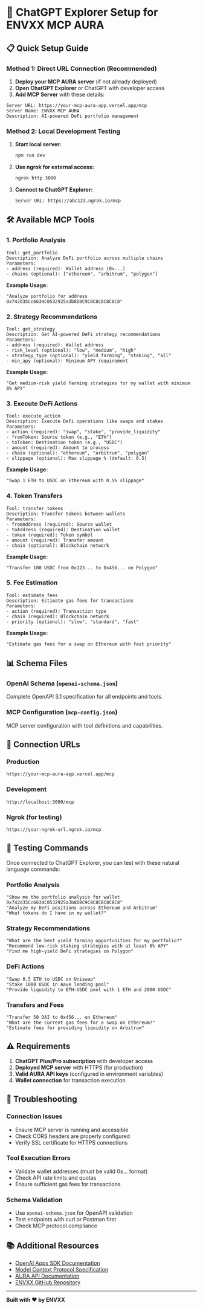# 🤖 ChatGPT Explorer Setup for ENVXX MCP AURA

## 📋 Quick Setup Guide

### Method 1: Direct URL Connection (Recommended)

1. **Deploy your MCP AURA server** (if not already deployed)
2. **Open ChatGPT Explorer** or ChatGPT with developer access
3. **Add MCP Server** with these details:

```
Server URL: https://your-mcp-aura-app.vercel.app/mcp
Server Name: ENVXX MCP AURA
Description: AI-powered DeFi portfolio management
```

### Method 2: Local Development Testing

1. **Start local server:**
   ```bash
   npm run dev
   ```

2. **Use ngrok for external access:**
   ```bash
   ngrok http 3000
   ```

3. **Connect to ChatGPT Explorer:**
   ```
   Server URL: https://abc123.ngrok.io/mcp
   ```

## 🛠️ Available MCP Tools

### 1. Portfolio Analysis
```
Tool: get_portfolio
Description: Analyze DeFi portfolio across multiple chains
Parameters:
- address (required): Wallet address (0x...)
- chains (optional): ["ethereum", "arbitrum", "polygon"]
```

**Example Usage:**
```
"Analyze portfolio for address 0x742d35Cc6634C0532925a3b8D8C9C8C8C8C8C8C8"
```

### 2. Strategy Recommendations
```
Tool: get_strategy
Description: Get AI-powered DeFi strategy recommendations
Parameters:
- address (required): Wallet address
- risk_level (optional): "low", "medium", "high"
- strategy_type (optional): "yield_farming", "staking", "all"
- min_apy (optional): Minimum APY requirement
```

**Example Usage:**
```
"Get medium-risk yield farming strategies for my wallet with minimum 8% APY"
```

### 3. Execute DeFi Actions
```
Tool: execute_action
Description: Execute DeFi operations like swaps and stakes
Parameters:
- action (required): "swap", "stake", "provide_liquidity"
- fromToken: Source token (e.g., "ETH")
- toToken: Destination token (e.g., "USDC")
- amount (required): Amount to process
- chain (optional): "ethereum", "arbitrum", "polygon"
- slippage (optional): Max slippage % (default: 0.5)
```

**Example Usage:**
```
"Swap 1 ETH to USDC on Ethereum with 0.5% slippage"
```

### 4. Token Transfers
```
Tool: transfer_tokens
Description: Transfer tokens between wallets
Parameters:
- fromAddress (required): Source wallet
- toAddress (required): Destination wallet
- token (required): Token symbol
- amount (required): Transfer amount
- chain (optional): Blockchain network
```

**Example Usage:**
```
"Transfer 100 USDC from 0x123... to 0x456... on Polygon"
```

### 5. Fee Estimation
```
Tool: estimate_fees
Description: Estimate gas fees for transactions
Parameters:
- action (required): Transaction type
- chain (required): Blockchain network
- priority (optional): "slow", "standard", "fast"
```

**Example Usage:**
```
"Estimate gas fees for a swap on Ethereum with fast priority"
```

## 📊 Schema Files

### OpenAI Schema (`openai-schema.json`)
Complete OpenAPI 3.1 specification for all endpoints and tools.

### MCP Configuration (`mcp-config.json`)
MCP server configuration with tool definitions and capabilities.

## 🔗 Connection URLs

### Production
```
https://your-mcp-aura-app.vercel.app/mcp
```

### Development
```
http://localhost:3000/mcp
```

### Ngrok (for testing)
```
https://your-ngrok-url.ngrok.io/mcp
```

## 🧪 Testing Commands

Once connected to ChatGPT Explorer, you can test with these natural language commands:

### Portfolio Analysis
```
"Show me the portfolio analysis for wallet 0x742d35Cc6634C0532925a3b8D8C9C8C8C8C8C8C8"
"Analyze my DeFi positions across Ethereum and Arbitrum"
"What tokens do I have in my wallet?"
```

### Strategy Recommendations
```
"What are the best yield farming opportunities for my portfolio?"
"Recommend low-risk staking strategies with at least 6% APY"
"Find me high-yield DeFi strategies on Polygon"
```

### DeFi Actions
```
"Swap 0.5 ETH to USDC on Uniswap"
"Stake 1000 USDC in Aave lending pool"
"Provide liquidity to ETH-USDC pool with 1 ETH and 2000 USDC"
```

### Transfers and Fees
```
"Transfer 50 DAI to 0x456... on Ethereum"
"What are the current gas fees for a swap on Ethereum?"
"Estimate fees for providing liquidity on Arbitrum"
```

## ⚠️ Requirements

1. **ChatGPT Plus/Pro subscription** with developer access
2. **Deployed MCP server** with HTTPS (for production)
3. **Valid AURA API keys** (configured in environment variables)
4. **Wallet connection** for transaction execution

## 🔧 Troubleshooting

### Connection Issues
- Ensure MCP server is running and accessible
- Check CORS headers are properly configured
- Verify SSL certificate for HTTPS connections

### Tool Execution Errors
- Validate wallet addresses (must be valid 0x... format)
- Check API rate limits and quotas
- Ensure sufficient gas fees for transactions

### Schema Validation
- Use `openai-schema.json` for OpenAPI validation
- Test endpoints with curl or Postman first
- Check MCP protocol compliance

## 📚 Additional Resources

- [OpenAI Apps SDK Documentation](https://developers.openai.com/apps-sdk)
- [Model Context Protocol Specification](https://modelcontextprotocol.io)
- [AURA API Documentation](https://docs.aura-api.com)
- [ENVXX GitHub Repository](https://github.com/envexx/mcp-aura)

---

**Built with ❤️ by ENVXX**
